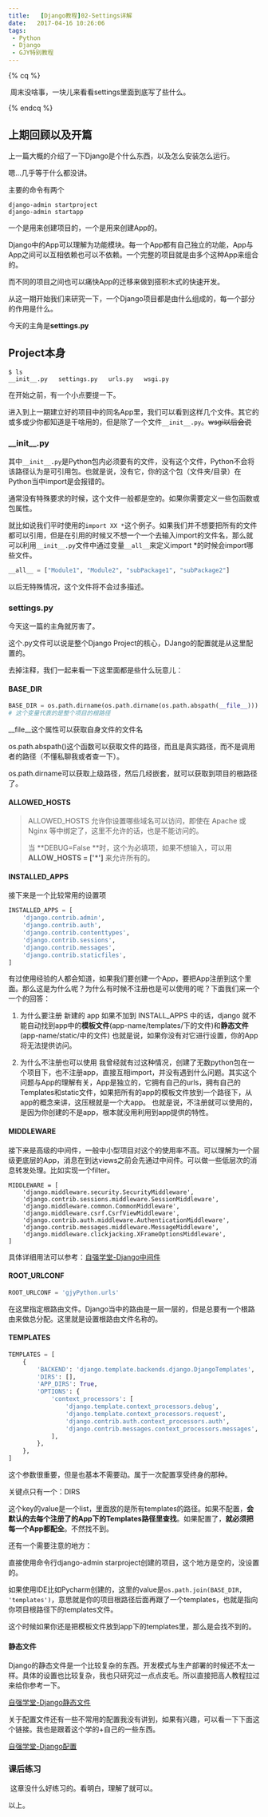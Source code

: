 ```yaml
---
title:   [Django教程]02-Settings详解
date:   2017-04-16 10:26:06
tags: 
 - Python
 - Django
 - GJY特别教程
---
```


{% cq %}

​	周末没啥事，一块儿来看看settings里面到底写了些什么。

{% endcq %}

<!-- more -->

## 上期回顾以及开篇

上一篇大概的介绍了一下Django是个什么东西，以及怎么安装怎么运行。

嗯...几乎等于什么都没讲。

主要的命令有两个

```shell
django-admin startproject
django-admin startapp
```

一个是用来创建项目的，一个是用来创建App的。

Django中的App可以理解为功能模块。每一个App都有自己独立的功能，App与App之间可以互相依赖也可以不依赖。一个完整的项目就是由多个这种App来组合的。

而不同的项目之间也可以痛快App的迁移来做到搭积木式的快速开发。

从这一期开始我们来研究一下，一个Django项目都是由什么组成的，每一个部分的作用是什么。

今天的主角是**settings.py**

## Project本身

```shell
$ ls
__init__.py   settings.py   urls.py   wsgi.py
```

在开始之前，有一个小点要提一下。

进入到上一期建立好的项目中的同名App里，我们可以看到这样几个文件。其它的或多或少你都知道是干啥用的，但是除了一个文件`__init__.py`。~~wsgi以后会说~~

### \_\_init\_\_.py

其中`__init__.py`是Python包内必须要有的文件，没有这个文件，Python不会将该路径认为是可引用包。也就是说，没有它，你的这个包（文件夹/目录）在Python当中import是会报错的。

通常没有特殊要求的时候，这个文件一般都是空的。如果你需要定义一些包函数或包属性。

就比如说我们平时使用的`import XX *`这个例子。如果我们并不想要把所有的文件都可以引用，但是在引用的时候又不想一个一个去输入import的文件名，那么就可以利用`__init__.py`文件中通过变量`__all__`来定义import *的时候会import哪些文件。

```python
__all__ = ["Module1", "Module2", "subPackage1", "subPackage2"]
```

以后无特殊情况，这个文件将不会过多描述。

### settings.py

今天这一篇的主角就厉害了。

这个.py文件可以说是整个Django Project的核心，DJango的配置就是从这里配置的。

去掉注释，我们一起来看一下这里面都是些什么玩意儿：

####  BASE_DIR

```python
BASE_DIR = os.path.dirname(os.path.dirname(os.path.abspath(__file__)))
# 这个变量代表的是整个项目的根路径
```

\_\_file\_\_这个属性可以获取自身文件的文件名

os.path.abspath()这个函数可以获取文件的路径，而且是真实路径，而不是调用者的路径（不懂私聊我或者查一下）。

os.path.dirname可以获取上级路径，然后几经嵌套，就可以获取到项目的根路径了。

#### ALLOWED_HOSTS

> ALLOWED_HOSTS 允许你设置哪些域名可以访问，即使在 Apache 或 Nginx 等中绑定了，这里不允许的话，也是不能访问的。
>
> 当 **DEBUG=False **时，这个为必填项，如果不想输入，可以用 **ALLOW_HOSTS = ['\*']** 来允许所有的。

####  INSTALLED_APPS

接下来是一个比较常用的设置项

```python
INSTALLED_APPS = [
    'django.contrib.admin',
    'django.contrib.auth',
    'django.contrib.contenttypes',
    'django.contrib.sessions',
    'django.contrib.messages',
    'django.contrib.staticfiles',
]
```

有过使用经验的人都会知道，如果我们要创建一个App，要把App注册到这个里面。那么这是为什么呢？为什么有时候不注册也是可以使用的呢？下面我们来一个一个的回答：

1. 为什么要注册
   新建的 app 如果不加到 INSTALL_APPS 中的话，django 就不能自动找到app中的**模板文件**(app-name/templates/下的文件)和**静态文件**(app-name/static/中的文件)
   也就是说，如果你没有对它进行设置，你的App将无法提供访问。

2. 为什么不注册也可以使用
   我曾经就有过这种情况，创建了无数python包在一个项目下，也不注册app，直接互相import，并没有遇到什么问题。其实这个问题与App的理解有关，App是独立的，它拥有自己的urls，拥有自己的Templates和static文件，如果把所有的app的模板文件放到一个路径下，从app的概念来讲，这压根就是一个大app。
   也就是说，不注册就可以使用的，是因为你创建的不是app，根本就没用利用到app提供的特性。


#### MIDDLEWARE

接下来是高级的中间件，一般中小型项目对这个的使用率不高。可以理解为一个层级更底层的App，消息在到达views之前会先通过中间件。可以做一些低层次的消息转发处理。比如实现一个filter。

```shell
MIDDLEWARE = [
    'django.middleware.security.SecurityMiddleware',
    'django.contrib.sessions.middleware.SessionMiddleware',
    'django.middleware.common.CommonMiddleware',
    'django.middleware.csrf.CsrfViewMiddleware',
    'django.contrib.auth.middleware.AuthenticationMiddleware',
    'django.contrib.messages.middleware.MessageMiddleware',
    'django.middleware.clickjacking.XFrameOptionsMiddleware',
]
```

具体详细用法可以参考：[自强学堂-Django中间件](http://www.ziqiangxuetang.com/django/django-middleware.html)

#### ROOT_URLCONF

```python
ROOT_URLCONF = 'gjyPython.urls'
```

在这里指定根路由文件。Django当中的路由是一层一层的，但是总要有一个根路由来做总分配。这里就是设置根路由文件名称的。

#### TEMPLATES

```python
TEMPLATES = [
    {
        'BACKEND': 'django.template.backends.django.DjangoTemplates',
        'DIRS': [],
        'APP_DIRS': True,
        'OPTIONS': {
            'context_processors': [
                'django.template.context_processors.debug',
                'django.template.context_processors.request',
                'django.contrib.auth.context_processors.auth',
                'django.contrib.messages.context_processors.messages',
            ],
        },
    },
]
```

这个参数很重要，但是也基本不需要动。属于一次配置享受终身的那种。

关键点只有一个：DIRS

这个key的value是一个list，里面放的是所有templates的路径。如果不配置，**会默认的去每个注册了的App下的Templates路径里查找**。如果配置了，**就必须把每一个App都配全**。不然找不到。

还有一个需要注意的地方：

直接使用命令行django-admin starproject创建的项目，这个地方是空的，没设置的。

如果使用IDE比如Pycharm创建的，这里的value是`os.path.join(BASE_DIR, 'templates')`，意思就是你的项目根路径后面再跟了一个templates，也就是指向你项目根路径下的templates文件。

这个时候如果你还是把模板文件放到app下的templates里，那么是会找不到的。



#### 静态文件

Django的静态文件是一个比较复杂的东西。开发模式与生产部署的时候还不太一样。具体的设置也比较复杂，我也只研究过一点点皮毛。所以直接把高人教程拉过来给你参考一下。

[自强学堂-Django静态文件](http://www.ziqiangxuetang.com/django/django-static-files.html)

关于配置文件还有一些不常用的配置我没有讲到，如果有兴趣，可以看一下下面这个链接。我也是跟着这个学的+自己的一些东西。

[自强学堂-Django配置](http://www.ziqiangxuetang.com/django/django-settings.html)



### 课后练习

​	这章没什么好练习的。看明白，理解了就可以。



以上。